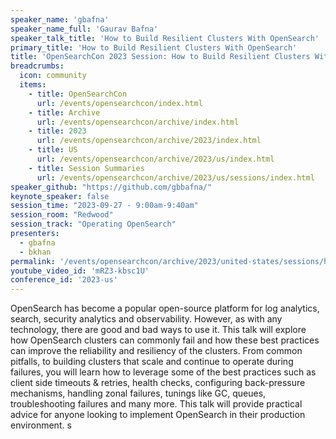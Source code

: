 ```yaml
---
speaker_name: 'gbafna'
speaker_name_full: 'Gaurav Bafna'
speaker_talk_title: 'How to Build Resilient Clusters With OpenSearch'
primary_title: 'How to Build Resilient Clusters With OpenSearch'
title: 'OpenSearchCon 2023 Session: How to Build Resilient Clusters With OpenSearch'
breadcrumbs:
  icon: community
  items:
    - title: OpenSearchCon
      url: /events/opensearchcon/index.html
    - title: Archive
      url: /events/opensearchcon/archive/index.html
    - title: 2023
      url: /events/opensearchcon/archive/2023/index.html
    - title: US
      url: /events/opensearchcon/archive/2023/us/index.html
    - title: Session Summaries
      url: /events/opensearchcon/archive/2023/us/sessions/index.html
speaker_github: "https://github.com/gbbafna/"
keynote_speaker: false
session_time: "2023-09-27 - 9:00am-9:40am"
session_room: "Redwood"
session_track: "Operating OpenSearch"
presenters:
  - gbafna
  - bkhan
permalink: '/events/opensearchcon/archive/2023/united-states/sessions/how-to-build-resilient-clusters-with-opensearch.html'
youtube_video_id: 'mRZ3-kbsc1U'
conference_id: '2023-us'
---
```


OpenSearch has become a popular open-source platform for log analytics, search, security analytics and observability. However, as with any technology, there are good and bad ways to use it. This talk will explore how OpenSearch clusters can commonly fail and how these best practices can improve the reliability and resiliency of the clusters. From common pitfalls, to building clusters that scale and continue to operate during failures, you will learn how to leverage some of the best practices such as client side timeouts & retries, health checks, configuring back-pressure mechanisms, handling zonal failures, tunings like GC, queues, troubleshooting failures and many more. This talk will provide practical advice for anyone looking to implement OpenSearch in their production environment.
s